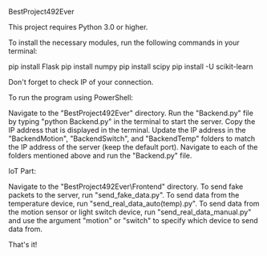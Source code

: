 BestProject492Ever

This project requires Python 3.0 or higher.

To install the necessary modules, run the following commands in your terminal:

pip install Flask
pip install numpy
pip install scipy
pip install -U scikit-learn

Don't forget to check IP of your connection.

To run the program using PowerShell:

Navigate to the "BestProject492Ever" directory.
Run the "Backend.py" file by typing "python Backend.py" in the terminal to start the server.
Copy the IP address that is displayed in the terminal.
Update the IP address in the "BackendMotion", "BackendSwitch", and "BackendTemp" folders to match the IP address of the server (keep the default port).
Navigate to each of the folders mentioned above and run the "Backend.py" file.

IoT Part:

Navigate to the "BestProject492Ever\Frontend" directory.
To send fake packets to the server, run "send_fake_data.py".
To send data from the temperature device, run "send_real_data_auto(temp).py".
To send data from the motion sensor or light switch device, run "send_real_data_manual.py" and use the argument "motion" or "switch" to specify which device to send data from.

That's it!
